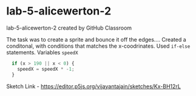 # lab-5-alicewerton-2
lab-5-alicewerton-2 created by GitHub Classroom

The task was to create a sprite and bounce it off the edges.... Created a conditonal, with conditions that matches the x-coodrinates. Used `if-else` statements. Variables `speedX`

```javascript
  if (x > 190 || x < 0) {
    speedX = speedX * -1;
  }
```


Sketch Link - https://editor.p5js.org/vijayantajain/sketches/Kx-BH12rL
